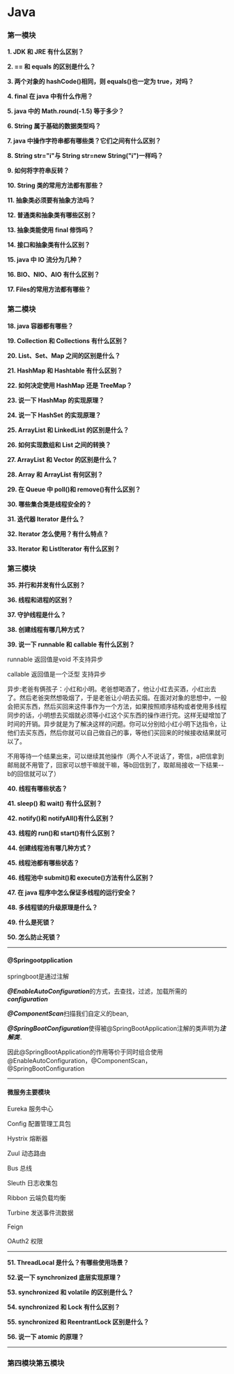 # Java

### 第一模块

**1. JDK 和 JRE 有什么区别？**

**2. == 和 equals 的区别是什么？**

**3. 两个对象的 hashCode()相同，则 equals()也一定为 true，对吗？**

**4. final 在 java 中有什么作用？**

**5. java 中的 Math.round(-1.5) 等于多少？**

**6. String 属于基础的数据类型吗？**

**7. java 中操作字符串都有哪些类？它们之间有什么区别？**

**8. String str="i"与 String str=new String("i")一样吗？**

**9. 如何将字符串反转？**

**10. String 类的常用方法都有那些？**

**11. 抽象类必须要有抽象方法吗？**

**12. 普通类和抽象类有哪些区别？**

**13. 抽象类能使用 final 修饰吗？**

**14. 接口和抽象类有什么区别？**

**15. java 中 IO 流分为几种？**

**16. BIO、NIO、AIO 有什么区别？**

**17. Files的常用方法都有哪些？**

### 第二模块

**18. java 容器都有哪些？**

**19. Collection 和 Collections 有什么区别？**

**20. List、Set、Map 之间的区别是什么？**

**21. HashMap 和 Hashtable 有什么区别？**

**22. 如何决定使用 HashMap 还是 TreeMap？**

**23. 说一下 HashMap 的实现原理？**

**24. 说一下 HashSet 的实现原理？**

**25. ArrayList 和 LinkedList 的区别是什么？**

**26. 如何实现数组和 List 之间的转换？**

**27. ArrayList 和 Vector 的区别是什么？**

**28. Array 和 ArrayList 有何区别？**

**29. 在 Queue 中 poll()和 remove()有什么区别？**

**30. 哪些集合类是线程安全的？**

**31. 迭代器 Iterator 是什么？**

**32. Iterator 怎么使用？有什么特点？**

**33. Iterator 和 ListIterator 有什么区别？**

### 第三模块

**35. 并行和并发有什么区别？**

**36. 线程和进程的区别？**

**37. 守护线程是什么？**

**38. 创建线程有哪几种方式？**

**39. 说一下 runnable 和 callable 有什么区别？**

runnable 返回值是void 不支持异步

callable 返回值是一个泛型 支持异步

异步:老爸有俩孩子：小红和小明。老爸想喝酒了，他让小红去买酒，小红出去了。然后老爸突然想吸烟了，于是老爸让小明去买烟。在面对对象的思想中，一般会把买东西，然后买回来这件事作为一个方法，如果按照顺序结构或者使用多线程同步的话，小明想去买烟就必须等小红这个买东西的操作进行完。这样无疑增加了时间的开销。异步就是为了解决这样的问题。你可以分别给小红小明下达指令，让他们去买东西，然后你就可以自己做自己的事，等他们买回来的时候接收结果就可以了。

不用等待一个结果出来，可以继续其他操作（两个人不说话了，寄信，a把信拿到邮局就不用管了，回家可以想干嘛就干嘛，等b回信到了，取邮局接收一下结果--b的回信就可以了）

**40. 线程有哪些状态？**

**41. sleep() 和 wait() 有什么区别？**

**42. notify()和 notifyAll()有什么区别？**

**43. 线程的 run()和 start()有什么区别？**

**44. 创建线程池有哪几种方式？**

**45. 线程池都有哪些状态？**

**46. 线程池中 submit()和 execute()方法有什么区别？**

**47. 在 java 程序中怎么保证多线程的运行安全？**

**48. 多线程锁的升级原理是什么？**

**49. 什么是死锁？**

**50. 怎么防止死锁？**

------

#### @Springootpplication

springboot是通过注解

***@EnableAutoConfiguration***的方式，去查找，过滤，加载所需的***configuration***

***@ComponentScan***扫描我们自定义的bean,

***@SpringBootConfiguration***使得被@SpringBootApplication注解的类声明为***注解类***．

因此@SpringBootApplication的作用等价于同时组合使用@EnableAutoConfiguration，@ComponentScan，@SpringBootConfiguration

------

#### 微服务主要模块          

Eureka 服务中心

Config 配置管理工具包

Hystrix 熔断器

Zuul 动态路由

Bus 总线

Sleuth 日志收集包

Ribbon 云端负载均衡

Turbine 发送事件流数据

Feign

OAuth2 权限

------

**51. ThreadLocal 是什么？有哪些使用场景？**

**52.说一下 synchronized 底层实现原理？**

**53. synchronized 和 volatile 的区别是什么？**

**54. synchronized 和 Lock 有什么区别？**

**55. synchronized 和 ReentrantLock 区别是什么？**

**56. 说一下 atomic 的原理？**

------

### 第四模块第五模块

































